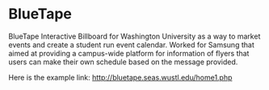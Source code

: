 BlueTape
========

BlueTape Interactive Billboard for Washington  University as a way to market events and create a student run event calendar. Worked for Samsung that aimed at providing a campus-wide platform for information of flyers that users can make their own schedule based on the message provided. 

Here is the example link:
http://bluetape.seas.wustl.edu/home1.php
